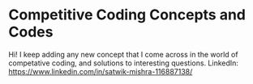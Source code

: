 # Competitive Coding Concepts and Codes
Hi! I keep adding any new concept that I come across in the world of competative coding, and solutions to interesting questions. 
LinkedIn: https://www.linkedin.com/in/satwik-mishra-116887138/
